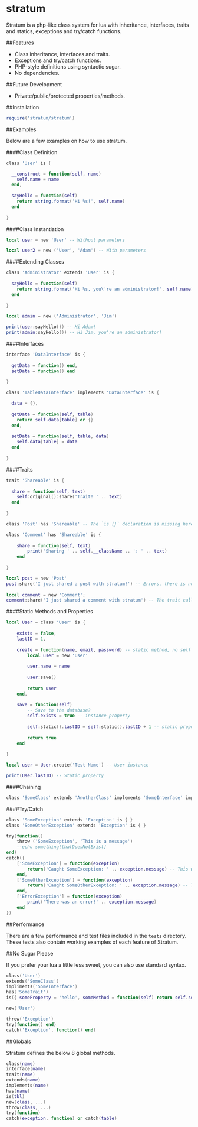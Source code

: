stratum
=======

Stratum is a php-like class system for lua with inheritance, interfaces, traits and statics, exceptions and try/catch functions.

##Features

* Class inheritance, interfaces and traits.
* Exceptions and try/catch functions.
* PHP-style definitions using syntactic sugar.
* No dependencies.

##Future Development

* Private/public/protected properties/methods.

##Installation

```lua
require('stratum/stratum')
```

##Examples

Below are a few examples on how to use stratum.

####Class Definition

```lua
class 'User' is {

  __construct = function(self, name)
    self.name = name
  end,
  
  sayHello = function(self)
    return string.format('Hi %s!', self.name)
  end
  
}
```

####Class Instantiation

```lua
local user = new 'User' -- Without parameters

local user2 = new ('User', 'Adam') -- With parameters
```

####Extending Classes

```lua
class 'Administrator' extends 'User' is {
  
  sayHello = function(self)
    return string.format('Hi %s, you\'re an administrator!', self.name)
  end
  
}

local admin = new ('Administrator', 'Jim')

print(user:sayHello()) -- Hi Adam!
print(admin:sayHello()) -- Hi Jim, you're an administrator!
```

####Interfaces

```lua
interface 'DataInterface' is {
  
  getData = function() end,
  setData = function() end
  
}

class 'TableDataInterface' implements 'DataInterface' is {

  data = {},
  
  getData = function(self, table)
    return self.data[table] or {}
  end,
  
  setData = function(self, table, data)
    self.data[table] = data
  end
  
}
```

####Traits

```lua
trait 'Shareable' is {
  
  share = function(self, text)
    self:original():share('Trait! ' .. text)	
  end
  
}

class 'Post' has 'Shareable' -- The `is {}` declaration is missing here because there is no class body

class 'Comment' has 'Shareable' is {
	
	share = function(self, text)
		print('Sharing ' .. self.__className .. ': ' .. text)
	end
	
}

local post = new 'Post'
post:share('I just shared a post with stratum!') -- Errors, there is no share method in the Post class
 
local comment = new 'Comment';
comment:share('I just shared a comment with stratum') -- The trait calls the share method with some text prepended
```

####Static Methods and Properties

```lua
local User = class 'User' is {
	
	exists = false,
	lastID = 1,
	
	create = function(name, email, password) -- static method, no self argument
		local user = new 'User'
		
		user.name = name
		
		user:save()
		
		return user
	end,
	
	save = function(self)
		-- Save to the database?
		self.exists = true -- instance property
		
		self:static().lastID = self:static().lastID + 1 -- static property
		
		return true
	end
	
}

local user = User.create('Test Name') -- User instance

print(User.lastID) -- Static property

```

####Chaining

```lua
class 'SomeClass' extends 'AnotherClass' implements 'SomeInterface' implements 'AnotherInterface' has 'SomeTrait' has 'AnotherTrait' is { }
```

####Try/Catch

```lua
class 'SomeException' extends 'Exception' is { }
class 'SomeOtherException' extends 'Exception' is { }

try(function()
	throw ('SomeException', 'This is a message')
	--echo something[thatDoesNotExist]
end)
catch({
	['SomeException'] = function(exception)
		return('Caught SomeException: ' .. exception.message) -- This will be called
	end,
	['SomeOtherException'] = function(exception)
		return('Caught SomeOtherException: ' .. exception.message) -- This won't be called
	end,
	['ErrorException'] = function(exception)
		print('There was an error!' .. exception.message)
	end
})
```

##Performance

There are a few performance and test files included in the ```tests``` directory. These tests also contain working examples of each feature of Stratum.

##No Sugar Please

If you prefer your lua a little less sweet, you can also use standard syntax.

```lua
class('User')
extends('SomeClass')
impliments('SomeInterface')
has('SomeTrait')
is({ someProperty = 'hello', someMethod = function(self) return self.someProperty end })

new('User')

throw('Exception')
try(function() end)
catch('Exception', function() end)
```

##Globals

Stratum defines the below 8 global methods.

```lua
class(name)
interface(name)
trait(name)
extends(name)
implements(name)
has(name)
is(tbl)
new(class, ...)
throw(class, ...)
try(function)
catch(exception, function) or catch(table)
```